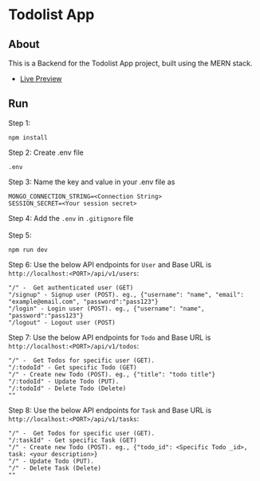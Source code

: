 # Todolist App
## About
This is a Backend for the Todolist App project, built using the MERN stack.

- [Live Preview](https://2dolist-app.netlify.app/)

## Run
Step 1:
```
npm install
```
Step 2: Create .env file
```
.env
```
Step 3: Name the key and value in your .env file as
```
MONGO_CONNECTION_STRING=<Connection String>
SESSION_SECRET=<Your session secret>
```
Step 4: Add the `.env` in `.gitignore` file <br/> <br/>
Step 5:
```
npm run dev
```
Step 6: Use the below API endpoints for `User` and Base URL is `http://localhost:<PORT>/api/v1/users`:
```
"/" -  Get authenticated user (GET)
"/signup" - Signup user (POST). eg., {"username": "name", "email": "example@email.com", "password":"pass123"}
"/login" - Login user (POST). eg., {"username": "name", "password":"pass123"}
"/logout" - Logout user (POST)
```
Step 7: Use the below API endpoints for `Todo` and Base URL is `http://localhost:<PORT>/api/v1/todos`:
```
"/" -  Get Todos for specific user (GET).
"/:todoId" - Get specific Todo (GET)
"/" - Create new Todo (POST). eg., {"title": "todo title"}
"/:todoId" - Update Todo (PUT).
"/:todoId" - Delete Todo (Delete)
""
```
Step 8: Use the below API endpoints for `Task` and Base URL is `http://localhost:<PORT>/api/v1/tasks`:
```
"/" -  Get Todos for specific user (GET).
"/:taskId" - Get specific Task (GET)
"/" - Create new Todo (POST). eg., {"todo_id": <Specific Todo _id>, task: <your description>}
"/" - Update Todo (PUT).
"/" - Delete Task (Delete)
""
```
